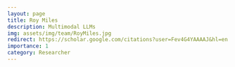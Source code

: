 ```yaml
---
layout: page
title: Roy Miles
description: Multimodal LLMs
img: assets/img/team/RoyMiles.jpg
redirect: https://scholar.google.com/citations?user=Fev4G4YAAAAJ&hl=en
importance: 1
category: Researcher
---
```

